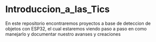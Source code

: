 # Introduccion_a_las_Tics
En este repositorio encontraremos proyectos a base de deteccion de objetos con ESP32, el cual estaremos viendo paso a paso en como manejarlo y documentar nuestro avanses y creaciones

